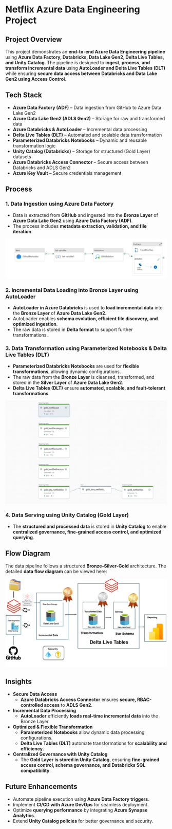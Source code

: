 # Netflix Azure Data Engineering Project

## Project Overview  
This project demonstrates an **end-to-end Azure Data Engineering pipeline** using **Azure Data Factory, Databricks, Data Lake Gen2, Delta Live Tables, and Unity Catalog**. The pipeline is designed to **ingest, process, and transform incremental data** using **AutoLoader and Delta Live Tables (DLT)** while ensuring **secure data access between Databricks and Data Lake Gen2 using Access Control**.

## Tech Stack  
- **Azure Data Factory (ADF)** – Data ingestion from GitHub to Azure Data Lake Gen2  
- **Azure Data Lake Gen2 (ADLS Gen2)** – Storage for raw and transformed data  
- **Azure Databricks & AutoLoader** – Incremental data processing  
- **Delta Live Tables (DLT)** – Automated and scalable data transformation  
- **Parameterized Databricks Notebooks** – Dynamic and reusable transformation logic  
- **Unity Catalog (Databricks)** – Storage for structured (Gold Layer) datasets  
- **Azure Databricks Access Connector** – Secure access between Databricks and ADLS Gen2  
- **Azure Key Vault** – Secure credentials management  

## Process  
### **1. Data Ingestion using Azure Data Factory**  
   - Data is extracted from **GitHub** and ingested into the **Bronze Layer** of **Azure Data Lake Gen2** using **Azure Data Factory (ADF)**.  
   - The process includes **metadata extraction, validation, and file iteration**.  

   ![Azure Data Factory Pipeline](https://github.com/awsjvd/Netflix-Azure-Data-Engineering-Project/blob/main/DataFactory/Pipeline.JPG)  

### **2. Incremental Data Loading into Bronze Layer using AutoLoader**  
   - **AutoLoader in Azure Databricks** is used to **load incremental data** into the **Bronze Layer** of **Azure Data Lake Gen2**.  
   - AutoLoader enables **schema evolution, efficient file discovery, and optimized ingestion**.  
   - The raw data is stored in **Delta format** to support further transformations.  

### **3. Data Transformation using Parameterized Notebooks & Delta Live Tables (DLT)**  
   - **Parameterized Databricks Notebooks** are used for **flexible transformations**, allowing dynamic configurations.  
   - The raw data from the **Bronze Layer** is cleansed, transformed, and stored in the **Silver Layer** of **Azure Data Lake Gen2**.  
   - **Delta Live Tables (DLT)** ensure **automated, scalable, and fault-tolerant transformations**.  

   ![Delta Live Tables Pipeline](https://github.com/awsjvd/Netflix-Azure-Data-Engineering-Project/blob/main/Databricks/Delta%20Live%20Tables.JPG)  

### **4. Data Serving using Unity Catalog (Gold Layer)**  
   - The **structured and processed data** is stored in **Unity Catalog** to enable **centralized governance, fine-grained access control, and optimized querying**.  

## **Flow Diagram**  
The data pipeline follows a structured **Bronze-Silver-Gold** architecture. The detailed **data flow diagram** can be viewed here:  

![Data Flow](https://github.com/awsjvd/Netflix-Azure-Data-Engineering-Project/blob/main/Flow%20Diagram/Flow_Diagram.JPG)  

## Insights  
- **Secure Data Access**  
  - **Azure Databricks Access Connector** ensures **secure, RBAC-controlled access** to **ADLS Gen2**.  
- **Incremental Data Processing**  
  - **AutoLoader** efficiently **loads real-time incremental data** into the Bronze Layer.  
- **Optimized & Flexible Transformation**  
  - **Parameterized Notebooks** allow dynamic data processing configurations.  
  - **Delta Live Tables (DLT)** automate transformations for **scalability and efficiency**.  
- **Centralized Governance with Unity Catalog**  
  - The **Gold Layer is stored in Unity Catalog**, ensuring **fine-grained access control, schema governance, and Databricks SQL compatibility**.  

## Future Enhancements  
- Automate pipeline execution using **Azure Data Factory triggers**.  
- Implement **CI/CD with Azure DevOps** for seamless deployment.  
- Optimize **querying performance** by integrating **Azure Synapse Analytics**.  
- Extend **Unity Catalog policies** for better governance and security.  
